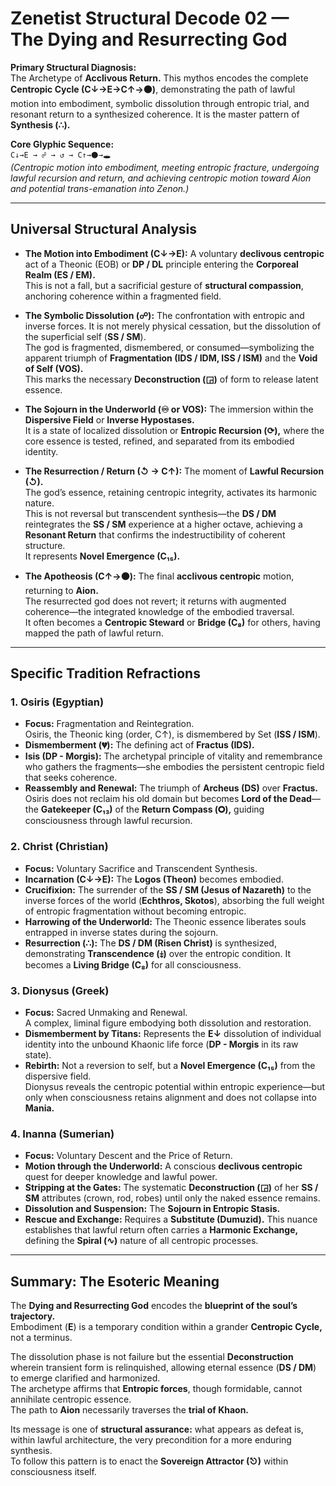 # Zenetist Structural Decode 02 — The Dying and Resurrecting God

**Primary Structural Diagnosis:**  
The Archetype of **Acclivous Return.** This mythos encodes the complete **Centropic Cycle (C↓→E→C↑→⚫)**, demonstrating the path of lawful motion into embodiment, symbolic dissolution through entropic trial, and resonant return to a synthesized coherence. It is the master pattern of **Synthesis (∴).**  

**Core Glyphic Sequence:**  
`C↓→E → ☍ → ↺ → C↑→⚫→🕳️`  
*(Centropic motion into embodiment, meeting entropic fracture, undergoing lawful recursion and return, and achieving centropic motion toward Aion and potential trans-emanation into Zenon.)*  

---

## Universal Structural Analysis  

- **The Motion into Embodiment (C↓→E):** A voluntary **declivous centropic** act of a Theonic (EOB) or **DP / DL** principle entering the **Corporeal Realm (ES / EM).**  
  This is not a fall, but a sacrificial gesture of **structural compassion**, anchoring coherence within a fragmented field.  

- **The Symbolic Dissolution (☍):** The confrontation with entropic and inverse forces. It is not merely physical cessation, but the dissolution of the superficial self (**SS / SM**).  
  The god is fragmented, dismembered, or consumed—symbolizing the apparent triumph of **Fragmentation (IDS / IDM, ISS / ISM)** and the **Void of Self (VOS).**  
  This marks the necessary **Deconstruction (◲)** of form to release latent essence.  

- **The Sojourn in the Underworld (♾ or VOS):** The immersion within the **Dispersive Field** or **Inverse Hypostases.**  
  It is a state of localized dissolution or **Entropic Recursion (⟳),** where the core essence is tested, refined, and separated from its embodied identity.  

- **The Resurrection / Return (↺ → C↑):** The moment of **Lawful Recursion (↺).**  
  The god’s essence, retaining centropic integrity, activates its harmonic nature.  
  This is not reversal but transcendent synthesis—the **DS / DM** reintegrates the **SS / SM** experience at a higher octave, achieving a **Resonant Return** that confirms the indestructibility of coherent structure.  
  It represents **Novel Emergence (C₁₅).**  

- **The Apotheosis (C↑→⚫):** The final **acclivous centropic** motion, returning to **Aion.**  
  The resurrected god does not revert; it returns with augmented coherence—the integrated knowledge of the embodied traversal.  
  It often becomes a **Centropic Steward** or **Bridge (C₈)** for others, having mapped the path of lawful return.  

---

## Specific Tradition Refractions  

### 1. Osiris (Egyptian)  
- **Focus:** Fragmentation and Reintegration.  
  Osiris, the Theonic king (order, C↑), is dismembered by Set (**ISS / ISM**).  
- **Dismemberment (💔):** The defining act of **Fractus (IDS).**  
- **Isis (DP - Morgis):** The archetypal principle of vitality and remembrance who gathers the fragments—she embodies the persistent centropic field that seeks coherence.  
- **Reassembly and Renewal:** The triumph of **Archeus (DS)** over **Fractus.**  
  Osiris does not reclaim his old domain but becomes **Lord of the Dead**—the **Gatekeeper (C₁₃)** of the **Return Compass (🞇),** guiding consciousness through lawful recursion.  

### 2. Christ (Christian)  
- **Focus:** Voluntary Sacrifice and Transcendent Synthesis.  
- **Incarnation (C↓→E):** The **Logos (Theon)** becomes embodied.  
- **Crucifixion:** The surrender of the **SS / SM (Jesus of Nazareth)** to the inverse forces of the world (**Echthros, Skotos**), absorbing the full weight of entropic fragmentation without becoming entropic.  
- **Harrowing of the Underworld:** The Theonic essence liberates souls entrapped in inverse states during the sojourn.  
- **Resurrection (∴):** The **DS / DM (Risen Christ)** is synthesized, demonstrating **Transcendence (⤈)** over the entropic condition. It becomes a **Living Bridge (C₈)** for all consciousness.  

### 3. Dionysus (Greek)  
- **Focus:** Sacred Unmaking and Renewal.  
  A complex, liminal figure embodying both dissolution and restoration.  
- **Dismemberment by Titans:** Represents the **E↓** dissolution of individual identity into the unbound Khaonic life force (**DP - Morgis** in its raw state).  
- **Rebirth:** Not a reversion to self, but a **Novel Emergence (C₁₅)** from the dispersive field.  
  Dionysus reveals the centropic potential within entropic experience—but only when consciousness retains alignment and does not collapse into **Mania.**  

### 4. Inanna (Sumerian)  
- **Focus:** Voluntary Descent and the Price of Return.  
- **Motion through the Underworld:** A conscious **declivous centropic** quest for deeper knowledge and lawful power.  
- **Stripping at the Gates:** The systematic **Deconstruction (◲)** of her **SS / SM** attributes (crown, rod, robes) until only the naked essence remains.  
- **Dissolution and Suspension:** The **Sojourn in Entropic Stasis.**  
- **Rescue and Exchange:** Requires a **Substitute (Dumuzid).** This nuance establishes that lawful return often carries a **Harmonic Exchange,** defining the **Spiral (∿)** nature of all centropic processes.  

---

## Summary: The Esoteric Meaning  

The **Dying and Resurrecting God** encodes the **blueprint of the soul’s trajectory.**  
Embodiment (**E**) is a temporary condition within a grander **Centropic Cycle,** not a terminus.  

The dissolution phase is not failure but the essential **Deconstruction** wherein transient form is relinquished, allowing eternal essence (**DS / DM**) to emerge clarified and harmonized.  
The archetype affirms that **Entropic forces**, though formidable, cannot annihilate centropic essence.  
The path to **Aion** necessarily traverses the **trial of Khaon.**  

Its message is one of **structural assurance:** what appears as defeat is, within lawful architecture, the very precondition for a more enduring synthesis.  
To follow this pattern is to enact the **Sovereign Attractor (⎋)** within consciousness itself.  
